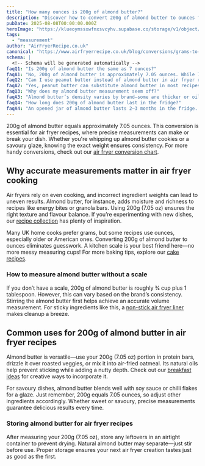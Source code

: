 ```yaml
---
title: "How many ounces is 200g of almond butter?"
description: "Discover how to convert 200g of almond butter to ounces for perfect air fryer recipes. Get accurate measurements in seconds!"
pubDate: 2025-08-08T00:00:00.000Z
heroImage: "https://klueoymssxwfnxsvcyhv.supabase.co/storage/v1/object/public/Shmucket/how-many-ounces-is-200g-of-almond-butter.webp"
tags:
  - "measurement"
author: "AirFryerRecipe.co.uk"
canonical: "https://www.airfryerrecipe.co.uk/blog/conversions/grams-to-ounces/how-many-ounces-is-200g-of-almond-butter"
schema: |
  <!-- Schema will be generated automatically -->
faqQ1: "Is 200g of almond butter the same as 7 ounces?"
faqA1: "No, 200g of almond butter is approximately 7.05 ounces. While 7 ounces is close, the slight difference can affect recipes, especially in baking. For precision, use a kitchen scale or our conversion chart."
faqQ2: "Can I use peanut butter instead of almond butter in air fryer recipes?"
faqA2: "Yes, peanut butter can substitute almond butter in most recipes, but the flavour and texture will differ. Use the same weight (200g or 7.05 oz) for consistency. Adjust sweetness or saltiness if needed."
faqQ3: "Why does my almond butter measurement seem off?"
faqA3: "Almond butter’s density varies by brand—some are thicker or oilier. Always stir well before measuring. For 200g (7.05 oz), a scale is more reliable than volume measurements like cups."
faqQ4: "How long does 200g of almond butter last in the fridge?"
faqA4: "An opened jar of almond butter lasts 2–3 months in the fridge. Ensure it’s sealed tightly to avoid rancidity. For recipes, bring it to room temperature for easier measuring."
---
```

<p>200g of almond butter equals approximately 7.05 ounces. This conversion is essential for air fryer recipes, where precise measurements can make or break your dish. Whether you're whipping up almond butter cookies or a savoury glaze, knowing the exact weight ensures consistency. For more handy conversions, check out our <a href=https://www.airfryerrecipe.co.uk/air-fryer-conversion-chart>air fryer conversion chart</a>.</p>  

<h2>Why accurate measurements matter in air fryer cooking</h2>  
<p>Air fryers rely on even cooking, and incorrect ingredient weights can lead to uneven results. Almond butter, for instance, adds moisture and richness to recipes like energy bites or granola bars. Using 200g (7.05 oz) ensures the right texture and flavour balance. If you’re experimenting with new dishes, our <a href=https://www.airfryerrecipe.co.uk/recipes>recipe collection</a> has plenty of inspiration.</p>  

<p>Many UK home cooks prefer grams, but some recipes use ounces, especially older or American ones. Converting 200g of almond butter to ounces eliminates guesswork. A kitchen scale is your best friend here—no more messy measuring cups! For more baking tips, explore our <a href=https://www.airfryerrecipe.co.uk/recipe-category/cakes>cake recipes</a>.</p>  

<h3>How to measure almond butter without a scale</h3>  
<p>If you don’t have a scale, 200g of almond butter is roughly ¾ cup plus 1 tablespoon. However, this can vary based on the brand’s consistency. Stirring the almond butter first helps achieve an accurate volume measurement. For sticky ingredients like this, a <a href=https://www.airfryerrecipe.co.uk/air-fryer-cleaner>non-stick air fryer liner</a> makes cleanup a breeze.</p>  

<h2>Common uses for 200g of almond butter in air fryer recipes</h2>  
<p>Almond butter is versatile—use your 200g (7.05 oz) portion in protein bars, drizzle it over roasted veggies, or mix it into air-fried oatmeal. Its natural oils help prevent sticking while adding a nutty depth. Check out our <a href=https://www.airfryerrecipe.co.uk/recipe-category/breakfast>breakfast ideas</a> for creative ways to incorporate it.</p>  

<p>For savoury dishes, almond butter blends well with soy sauce or chilli flakes for a glaze. Just remember, 200g equals 7.05 ounces, so adjust other ingredients accordingly. Whether sweet or savoury, precise measurements guarantee delicious results every time.</p>  

<h3>Storing almond butter for air fryer recipes</h3>  
<p>After measuring your 200g (7.05 oz), store any leftovers in an airtight container to prevent drying. Natural almond butter may separate—just stir before use. Proper storage ensures your next air fryer creation tastes just as good as the first.</p>
